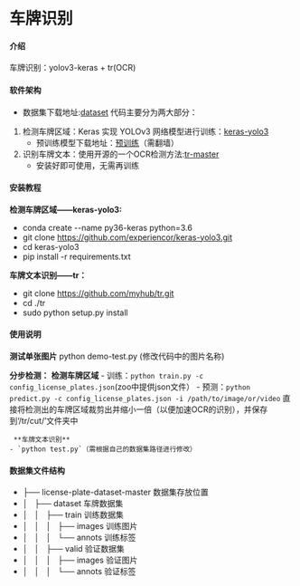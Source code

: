 # 车牌识别

#### 介绍
车牌识别：yolov3-keras + tr(OCR)

#### 软件架构
- 数据集下载地址:[dataset](https://github.com/RobertLucian/license-plate-dataset)
代码主要分为两大部分： 
1. 检测车牌区域：Keras 实现 YOLOv3 网络模型进行训练：[keras-yolo3](https://github.com/experiencor/keras-yolo3)
    - 预训练模型下载地址：[预训练](https://bit.ly/2tIpvPl)（需翻墙）
2. 识别车牌文本：使用开源的一个OCR检测方法:[tr-master](https://github.com/myhub/tr)
    - 安装好即可使用，无需再训练



#### 安装教程

 
 **检测车牌区域——keras-yolo3:** 
- conda create --name py36-keras python=3.6
- git clone https://github.com/experiencor/keras-yolo3.git
- cd keras-yolo3
- pip install -r requirements.txt

 **车牌文本识别——tr：** 
- git clone https://github.com/myhub/tr.git
- cd ./tr
- sudo python setup.py install



#### 使用说明

 **测试单张图片**
    python demo-test.py    (修改代码中的图片名称)


**分步检测：**
     **检测车牌区域** 
    - 训练：`python train.py -c config_license_plates.json`(zoo中提供json文件）
    - 预测：`python predict.py -c config_license_plates.json -i /path/to/image/or/video`
            直接将检测出的车牌区域裁剪出并缩小一倍（以便加速OCR的识别），并保存到‘/tr/cut/’文件夹中

     **车牌文本识别** 
    - `python test.py`（需根据自己的数据集路径进行修改）


#### 数据集文件结构

- ├── license-plate-dataset-master		数据集存放位置             	
- │   ├── dataset  	车牌数据集
- │   │   ├── train  	训练数据集
- │   │   │   ├── images  训练图片
- │   │   │   └── annots  训练标签
- │   │   ├── valid  	验证数据集
- │   │   │   ├── images  验证图片
- │   │   │   └── annots  验证标签
